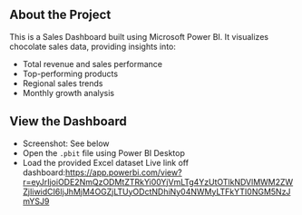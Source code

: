 ## About the Project

This is a Sales Dashboard built using Microsoft Power BI. It visualizes chocolate sales data, providing insights into:

- Total revenue and sales performance
- Top-performing products
- Regional sales trends
- Monthly growth analysis

## View the Dashboard

- Screenshot: See below
- Open the `.pbit` file using Power BI Desktop
- Load the provided Excel dataset
Live link off dashboard:https://app.powerbi.com/view?r=eyJrIjoiODE2NmQzODMtZTRkYi00YjVmLTg4YzUtOTlkNDVlMWM2ZWZjIiwidCI6IjJhMjM4OGZjLTUyODctNDhiNy04NWMyLTFkYTI0NGM5NzJmYSJ9
